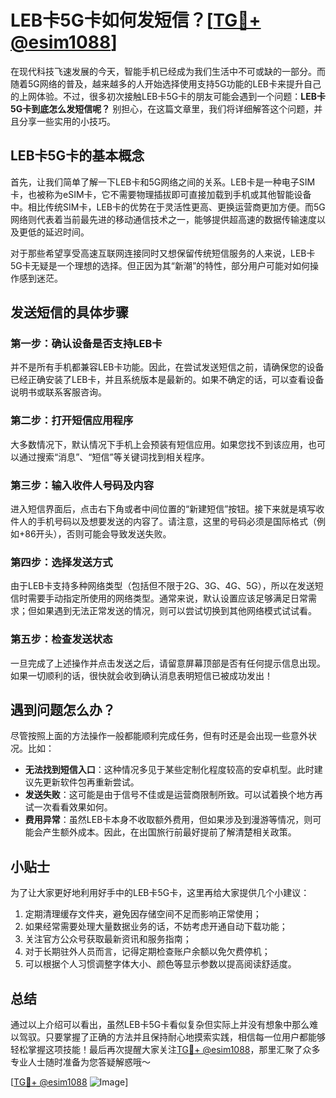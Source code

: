 # LEB卡5G卡如何发短信？[[TG💪+ @esim1088](https://t.me/s/esim1088)]

在现代科技飞速发展的今天，智能手机已经成为我们生活中不可或缺的一部分。而随着5G网络的普及，越来越多的人开始选择使用支持5G功能的LEB卡来提升自己的上网体验。不过，很多初次接触LEB卡5G卡的朋友可能会遇到一个问题：**LEB卡5G卡到底怎么发短信呢？** 别担心，在这篇文章里，我们将详细解答这个问题，并且分享一些实用的小技巧。

## LEB卡5G卡的基本概念

首先，让我们简单了解一下LEB卡和5G网络之间的关系。LEB卡是一种电子SIM卡，也被称为eSIM卡，它不需要物理插拔即可直接加载到手机或其他智能设备中。相比传统SIM卡，LEB卡的优势在于灵活性更高、更换运营商更加方便。而5G网络则代表着当前最先进的移动通信技术之一，能够提供超高速的数据传输速度以及更低的延迟时间。

对于那些希望享受高速互联网连接同时又想保留传统短信服务的人来说，LEB卡5G卡无疑是一个理想的选择。但正因为其“新潮”的特性，部分用户可能对如何操作感到迷茫。

## 发送短信的具体步骤

### 第一步：确认设备是否支持LEB卡

并不是所有手机都兼容LEB卡功能。因此，在尝试发送短信之前，请确保您的设备已经正确安装了LEB卡，并且系统版本是最新的。如果不确定的话，可以查看设备说明书或联系客服咨询。

### 第二步：打开短信应用程序

大多数情况下，默认情况下手机上会预装有短信应用。如果您找不到该应用，也可以通过搜索“消息”、“短信”等关键词找到相关程序。

### 第三步：输入收件人号码及内容

进入短信界面后，点击右下角或者中间位置的“新建短信”按钮。接下来就是填写收件人的手机号码以及想要发送的内容了。请注意，这里的号码必须是国际格式（例如+86开头），否则可能会导致发送失败。

### 第四步：选择发送方式

由于LEB卡支持多种网络类型（包括但不限于2G、3G、4G、5G），所以在发送短信时需要手动指定所使用的网络类型。通常来说，默认设置应该足够满足日常需求；但如果遇到无法正常发送的情况，则可以尝试切换到其他网络模式试试看。

### 第五步：检查发送状态

一旦完成了上述操作并点击发送之后，请留意屏幕顶部是否有任何提示信息出现。如果一切顺利的话，很快就会收到确认消息表明短信已被成功发出！

## 遇到问题怎么办？

尽管按照上面的方法操作一般都能顺利完成任务，但有时还是会出现一些意外状况。比如：

- **无法找到短信入口**：这种情况多见于某些定制化程度较高的安卓机型。此时建议先更新软件包再重新尝试。
- **发送失败**：这可能是由于信号不佳或是运营商限制所致。可以试着换个地方再试一次看看效果如何。
- **费用异常**：虽然LEB卡本身不收取额外费用，但如果涉及到漫游等情况，则可能会产生额外成本。因此，在出国旅行前最好提前了解清楚相关政策。

## 小贴士

为了让大家更好地利用好手中的LEB卡5G卡，这里再给大家提供几个小建议：

1. 定期清理缓存文件夹，避免因存储空间不足而影响正常使用；
2. 如果经常需要处理大量数据业务的话，不妨考虑开通自动下载功能；
3. 关注官方公众号获取最新资讯和服务指南；
4. 对于长期驻外人员而言，记得定期检查账户余额以免欠费停机；
5. 可以根据个人习惯调整字体大小、颜色等显示参数以提高阅读舒适度。

## 总结

通过以上介绍可以看出，虽然LEB卡5G卡看似复杂但实际上并没有想象中那么难以驾驭。只要掌握了正确的方法并且保持耐心地摸索实践，相信每一位用户都能够轻松掌握这项技能！最后再次提醒大家关注[TG💪+ @esim1088](https://t.me/s/esim1088)，那里汇聚了众多专业人士随时准备为您答疑解惑哦～

[[TG💪+ @esim1088](https://t.me/s/esim1088) ![Image](https://i.postimg.cc/4NQfJmqS/Snipaste-2025-05-13-00-14-12.png)]